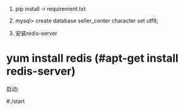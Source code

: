 

1. pip install -r requirement.txt


2.   mysql> create database seller_center character set utf8;


3. 安装redis-server
  # yum install redis (#apt-get install redis-server)




启动:

#./start

